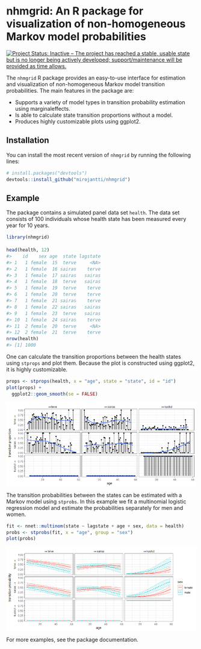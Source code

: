 
<!-- README.md is generated from README.Rmd. Please edit that file -->

# nhmgrid: An R package for visualization of non-homogeneous Markov model probabilities

<!-- badges: start -->

[![Project Status: Inactive – The project has reached a stable, usable
state but is no longer being actively developed; support/maintenance
will be provided as time
allows.](https://www.repostatus.org/badges/latest/inactive.svg)](https://www.repostatus.org/#inactive)
<!-- badges: end -->

The `nhmgrid` R package provides an easy-to-use interface for estimation
and visualization of non-homogeneous Markov model transition
probabilities. The main features in the package are:

- Supports a variety of model types in transition probability estimation
  using marginaleffects.
- Is able to calculate state transition proportions without a model.
- Produces highly customizable plots using ggplot2.

## Installation

You can install the most recent version of `nhmgrid` by running the
following lines:

``` r
# install.packages("devtools")
devtools::install_github("mirojantti/nhmgrid")
```

## Example

The package contains a simulated panel data set `health`. The data set
consists of 100 individuals whose health state has been measured every
year for 10 years.

``` r
library(nhmgrid)

head(health, 12)
#>    id    sex age  state lagstate
#> 1   1 female  15  terve     <NA>
#> 2   1 female  16 sairas    terve
#> 3   1 female  17 sairas   sairas
#> 4   1 female  18  terve   sairas
#> 5   1 female  19  terve    terve
#> 6   1 female  20  terve    terve
#> 7   1 female  21 sairas    terve
#> 8   1 female  22 sairas   sairas
#> 9   1 female  23  terve   sairas
#> 10  1 female  24 sairas    terve
#> 11  2 female  20  terve     <NA>
#> 12  2 female  21  terve    terve
nrow(health)
#> [1] 1000
```

One can calculate the transition proportions between the health states
using `stprops` and plot them. Because the plot is constructed using
ggplot2, it is highly customizable.

``` r
props <- stprops(health, x = "age", state = "state", id = "id")
plot(props) +
  ggplot2::geom_smooth(se = FALSE)
```

<img src="man/figures/README-props-1.png" style="display: block; margin: auto;" />

The transition probabilities between the states can be estimated with a
Markov model using `stprobs`. In this example we fit a multinomial
logistic regression model and estimate the probabilities separately for
men and women.

``` r
fit <- nnet::multinom(state ~ lagstate + age + sex, data = health)
probs <- stprobs(fit, x = "age", group = "sex")
plot(probs)
```

<img src="man/figures/README-probs-1.png" style="display: block; margin: auto;" />

For more examples, see the package documentation.
